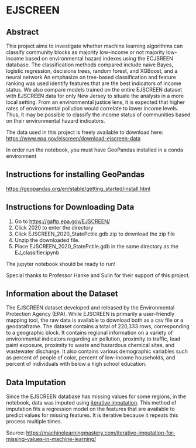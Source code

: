 # EJSCREEN


## Abstract
This project aims to investigate whether machine learning algorithms can classify community blocks as majority low-income or not majority low-income based
on environmental hazard indexes using the ECJSREEN database. The classification methods compared include naive Bayes, logistic regression, decisions trees,
random forest, and XGBoost, and a neural network An emphasize on tree-based
classification and feature ranking was used identify features that are the best indicators of income status. We also compare models trained on the entire EJSCREEN
dataset with EJSCREEN data for only New Jersey to situate the analysis in a more
local setting. From an environmental justice lens, it is expected that higher rates
of environmental pollution would correlate to lower income levels. Thus, it may
be possible to classify the income status of communities based on their environmental hazard indicators.


The data used in this project is freely available to download here: https://www.epa.gov/ejscreen/download-ejscreen-data

In order run the notebook, you must have GeoPandas installed in a conda environment

## Instructions for installing GeoPandas
https://geopandas.org/en/stable/getting_started/install.html

## Instructions for Downloading Data
1. Go to https://gaftp.epa.gov/EJSCREEN/
2. Click 2020 to enter the directory
3. Click EJSCREEN_2020_StatePctile.gdb.zip to download the zip file
4. Unzip the downloaded file.
5. Place EJSCREEN_2020_StatePctile.gdb in the same directory as the EJ_classifier.ipynb

The jupyter notebook should be ready to run! 

Special thanks to Professor Hanke and Sulin for their support of this project.

## Information about the Dataset
The EJSCREEN dataset developed and released by the Environmental Protection Agency (EPA). While EJSCREEN is primarily a user-friendly mapping tool, the raw data is available to download both as a csv file or a geodataframe. The dataset contains a total of 220,333 rows, corresponding to a geographic block. It contains regional information on a variety of environmental indicators regarding air pollution, proximity to traffic, lead paint exposure, proximity to waste and hazardous chemical sites, and wastewater discharge. It also contains various demographic variables such as percent of people of color, percent of low-income households, and percent of individuals with below a high school education.

## Data Imputation
Since the EJSCREEN database has missing values for some regions, in the notebook, data was imputed using [iterative imputation](https://scikit-learn.org/stable/modules/generated/sklearn.impute.IterativeImputer.html). This method of imputation fits a regression model on the features that are available to predict values for missing features. It is iterative because it repeats this process multiple times.

Source: https://machinelearningmastery.com/iterative-imputation-for-missing-values-in-machine-learning/
